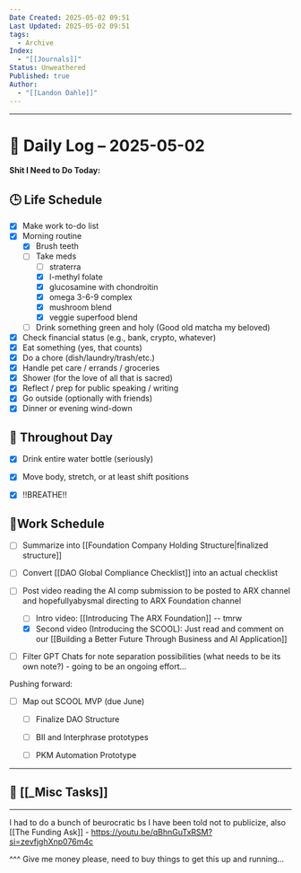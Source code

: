 ```yaml
---
Date Created: 2025-05-02 09:51
Last Updated: 2025-05-02 09:51
tags:
  - Archive
Index:
  - "[[Journals]]"
Status: Unweathered
Published: true
Author:
  - "[[Landon Dahle]]"
---
```

---

# 📆 Daily Log – 2025-05-02

**Shit I Need to Do Today:**

## 🕒 Life Schedule

- [x] Make work to-do list  
- [x] Morning routine  
	- [x] Brush teeth  
	- [ ] Take meds  
		- [ ] straterra
		- [x] l-methyl folate
		- [x] glucosamine with chondroitin
		- [x] omega 3-6-9 complex
		- [x] mushroom blend
		- [x] veggie superfood blend
	- [ ] Drink something green and holy (Good old matcha my beloved) 
- [x] Check financial status (e.g., bank, crypto, whatever)
- [x] Eat something (yes, that counts)
- [x] Do a chore (dish/laundry/trash/etc.)
- [x] Handle pet care / errands / groceries  
- [x] Shower (for the love of all that is sacred)
- [x] Reflect / prep for public speaking / writing
- [x] Go outside (optionally with friends)
- [x] Dinner or evening wind-down

## 🌱 Throughout Day

- [x] Drink entire water bottle (seriously)
- [x] Move body, stretch, or at least shift positions
- [x] !!BREATHE!!


## 🤑Work Schedule

- [ ] Summarize into [[Foundation Company Holding Structure|finalized structure]]
- [ ] Convert [[DAO Global Compliance Checklist]] into an actual checklist
- [ ] Post video reading the AI comp submission to be posted to ARX channel and hopefullyabysmal directing to ARX Foundation channel
	- [ ] Intro video: [[Introducing The ARX Foundation]] -- tmrw
	- [x] Second video (Introducing the SCOOL): Just read and comment on our [[Building a Better Future Through Business and AI Application]]
- [ ] Filter GPT Chats for note separation possibilities (what needs to be its own note?) - going to be an ongoing effort...


Pushing forward:
- [ ] Map out SCOOL MVP (due June)
	- [ ] Finalize DAO Structure
	- [ ] BII and Interphrase prototypes
	- [ ] PKM Automation Prototype


---
## 🧠 [[_Misc Tasks]]

---

I had to do a bunch of beurocratic bs I have been told not to publicize, also [[The Funding Ask]] - https://youtu.be/qBhnGuTxRSM?si=zevfjghXnp076m4c 

^^^ Give me money please, need to buy things to get this up and running...